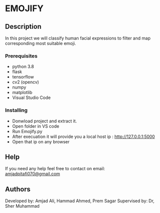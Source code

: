 # EMOJIFY

## Description

In this project we will classify human facial expressions to filter and map corresponding most suitable emoji.

### Prerequisites

* python 3.8
* flask
* tensorflow
* cv2 (opencv)
* numpy
* matplotlib
* Visual Studio Code

### Installing

* Donwload project and extract it.
* Open folder in VS code
* Run Emojify.py
* After execuation it will provide you a local host ip : http://127.0.0.1:5000
* Open that ip on any browser


## Help

If you need any help feel free to contact on email: amjadpitafi070@gmail.com

## Authors
Developed by: Amjad Ali, Hammad Ahmed, Prem Sagar
Supervised by: Dr, Sher Muhammad
